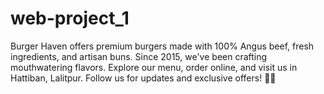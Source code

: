 # web-project_1
Burger Haven offers premium burgers made with 100% Angus beef, fresh ingredients, and artisan buns. Since 2015, we've been crafting mouthwatering flavors. Explore our menu, order online, and visit us in Hattiban, Lalitpur. Follow us for updates and exclusive offers! 🍔🔥
